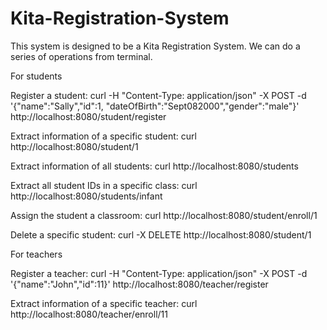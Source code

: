 # Kita-Registration-System
This system is designed to be a Kita Registration System. We can do a series of operations from terminal.

For students

Register a student:
curl -H "Content-Type: application/json" -X POST -d '{"name":"Sally","id":1, "dateOfBirth":"Sept082000","gender":"male"}' http://localhost:8080/student/register

Extract information of a specific student:
curl http://localhost:8080/student/1

Extract information of all students:
curl http://localhost:8080/students

Extract all student IDs in a specific class:
curl http://localhost:8080/students/infant

Assign the student a classroom:
curl http://localhost:8080/student/enroll/1

Delete a specific student:
curl -X DELETE http://localhost:8080/student/1

For teachers

Register a teacher:
curl -H "Content-Type: application/json" -X POST -d '{"name":"John","id":11}' http://localhost:8080/teacher/register

Extract information of a specific teacher:
curl http://localhost:8080/teacher/enroll/11
